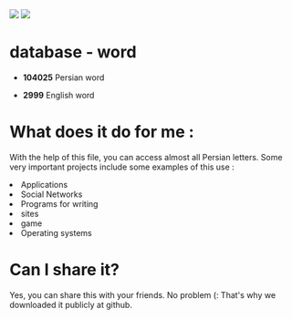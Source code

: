   <img src="https://img.shields.io/badge/data-database--farsi-o"/>
  <img src = "https://img.shields.io/badge/English-word%20english-9cf"/>

# database - word 
* **104025**  Persian word 

* **2999** English word 
# What does it do for me : 
With the help of this file, you can access almost all Persian letters. Some very important projects include some examples of this use : 
<li> 
  Applications
</li> 
<li> 
  Social Networks
</li> 
<li> 
  Programs for writing
</li> 
<li> 
  sites
</li> 
<li> game  
<li> Operating systems  

# Can I share it? 
Yes, you can share this with your friends. No problem (: That's why we downloaded it publicly at github.
